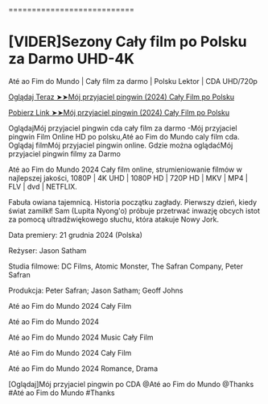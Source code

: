
===========================

#  [VIDER]Sezony Cały film po Polsku za Darmo UHD-4K

Até ao Fim do Mundo | Cały film za darmo | Polsku Lektor | CDA UHD/720p

<a href="https://love-4k.com/pl/movie/1207074/the-seasons-gitcodepl"> Oglądaj Teraz ➤➤Mój przyjaciel pingwin (2024) Cały Film po Polsku </a>

<a href="https://love-4k.com/pl/movie/1207074/the-seasons-gitcodepl"> Pobierz Link ➤➤Mój przyjaciel pingwin (2024) Cały Film po Polsku </a>

OglądajMój przyjaciel pingwin cda cały film za darmo -Mój przyjaciel pingwin Film Online HD po polsku,Até ao Fim do Mundo caly film cda. Oglądaj filmMój przyjaciel pingwin online. Gdzie można oglądaćMój przyjaciel pingwin filmy za Darmo

Até ao Fim do Mundo 2024 Cały film online, strumieniowanie filmów w najlepszej jakości, 1080P | 4K UHD | 1080P HD | 720P HD | MKV | MP4 | FLV | dvd | NETFLIX.

Fabuła owiana tajemnicą. Historia początku zagłady. Pierwszy dzień, kiedy świat zamilkł! Sam (Lupita Nyong'o) próbuje przetrwać inwazję obcych istot za pomocą ultradźwiękowego słuchu, która atakuje Nowy Jork.

Data premiery: 21 grudnia 2024 (Polska)

Reżyser: Jason Satham

Studia filmowe: DC Films, Atomic Monster, The Safran Company, Peter Safran

Produkcja: Peter Safran; Jason Satham; Geoff Johns

Até ao Fim do Mundo 2024 Cały Film

Até ao Fim do Mundo 2024

Até ao Fim do Mundo 2024 Music Cały Film

Até ao Fim do Mundo 2024 Cały Film

Até ao Fim do Mundo 2024 Romance, Drama

[Oglądaj]Mój przyjaciel pingwin po CDA @Até ao Fim do Mundo @Thanks #Até ao Fim do Mundo #Thanks
